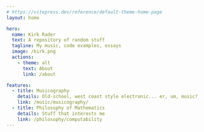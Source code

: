 ```yaml
---
# https://vitepress.dev/reference/default-theme-home-page
layout: home

hero:
  name: Kirk Rader
  text: A repository of random stuff
  tagline: My music, code examples, essays
  image: /kirk.png
  actions:
    - theme: alt
      text: About
      link: /about

features:
  - title: Musicography
    details: Old-school, west coast style electronic... er, um, music?
    link: /music/musicography/
  - title: Philosophy of Mathematics
    details: Stuff that interests me
    link: /philosophy/computability
---
```

